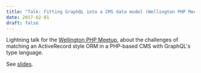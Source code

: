 ```yaml
---
title: "Talk: Fitting GraphQL into a CMS data model (Wellington PHP Meetup 2017)"
date: 2017-02-01
draft: false
---
```


Lightning talk for the [Wellington PHP Meetup](https://www.meetup.com/PHP-Usergroup-Wellington/),
about the challenges of matching an ActiveRecord style ORM in a PHP-based CMS
with GraphQL's type language.

See [slides](https://slides.com/chillu/graphql-cms-content-model).